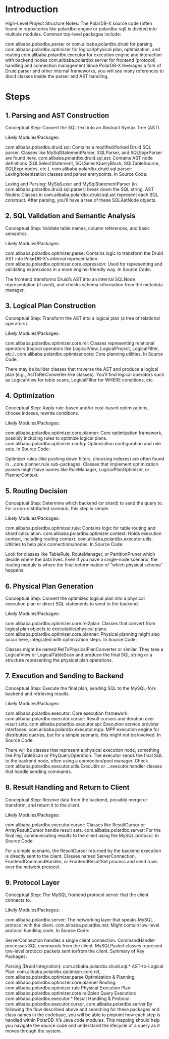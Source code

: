 # Introduction

High-Level Project Structure Notes:
The PolarDB-X source code (often found in repositories like polardbx-engine or polardbx-sql) is divided into multiple modules. Common top-level packages include:

com.alibaba.polardbx.parser or com.alibaba.polardbx.druid for parsing
com.alibaba.polardbx.optimizer for logical/physical plan, optimization, and routing
com.alibaba.polardbx.executor for execution engine and interaction with backend nodes
com.alibaba.polardbx.server for frontend (protocol) handling and connection management
Since PolarDB-X leverages a fork of Druid parser and other internal frameworks, you will see many references to druid classes inside the parser and AST handling.

# Steps

## 1. Parsing and AST Construction
Conceptual Step: Convert the SQL text into an Abstract Syntax Tree (AST).

Likely Modules/Packages:

com.alibaba.polardbx.druid.sql: Contains a modified/forked Druid SQL parser. Classes like MySqlStatementParser, SQLParser, and SQLExprParser are found here.
com.alibaba.polardbx.druid.sql.ast: Contains AST node definitions (SQLSelectStatement, SQLSelectQueryBlock, SQLTableSource, SQLExpr nodes, etc.).
com.alibaba.polardbx.druid.sql.parser: Lexing/tokenization classes and parser entrypoints.
In Source Code:

Lexing and Parsing: MySqlLexer and MySqlStatementParser (in com.alibaba.polardbx.druid.sql.parser) break down the SQL string.
AST Nodes: Classes in com.alibaba.polardbx.druid.sql.ast represent each SQL construct. After parsing, you’ll have a tree of these SQLAstNode objects.

## 2. SQL Validation and Semantic Analysis
Conceptual Step: Validate table names, column references, and basic semantics.

Likely Modules/Packages:

com.alibaba.polardbx.optimizer.parse: Contains logic to transform the Druid AST into PolarDB-X’s internal representation.
com.alibaba.polardbx.optimizer.core.expression: Used for representing and validating expressions in a more engine-friendly way.
In Source Code:

The frontend transforms Druid’s AST into an internal SQLNode representation (if used), and checks schema information from the metadata manager.

## 3. Logical Plan Construction
Conceptual Step: Transform the AST into a logical plan (a tree of relational operators).

Likely Modules/Packages:

com.alibaba.polardbx.optimizer.core.rel: Classes representing relational operators (logical operators like LogicalView, LogicalProject, LogicalFilter, etc.).
com.alibaba.polardbx.optimizer.core: Core planning utilities.
In Source Code:

There may be builder classes that traverse the AST and produce a logical plan (e.g., AstToRelConverter-like classes).
You’ll find logical operators such as LogicalView for table scans, LogicalFilter for WHERE conditions, etc.

## 4. Optimization
Conceptual Step: Apply rule-based and/or cost-based optimizations, choose indexes, rewrite conditions.

Likely Modules/Packages:

com.alibaba.polardbx.optimizer.core.planner: Core optimization framework, possibly including rules to optimize logical plans.
com.alibaba.polardbx.optimizer.config: Optimization configuration and rule sets.
In Source Code:

Optimizer rules (like pushing down filters, choosing indexes) are often found in ...core.planner.rule sub-packages.
Classes that implement optimization passes might have names like RuleManager, LogicalPlanOptimizer, or PlannerContext.

## 5. Routing Decision
Conceptual Step: Determine which backend (or shard) to send the query to. For a non-distributed scenario, this step is simple.

Likely Modules/Packages:

com.alibaba.polardbx.optimizer.rule: Contains logic for table routing and shard calculation.
com.alibaba.polardbx.optimizer.context: Holds execution context, including routing context.
com.alibaba.polardbx.executor.utils: Utilities to help pick connections/nodes.
In Source Code:

Look for classes like TableRule, RouteManager, or PartitionPruner which decide where the data lives.
Even if you have a single-node scenario, the routing module is where the final determination of “which physical schema” happens.

## 6. Physical Plan Generation
Conceptual Step: Convert the optimized logical plan into a physical execution plan or direct SQL statements to send to the backend.

Likely Modules/Packages:

com.alibaba.polardbx.optimizer.core.rel2plan: Classes that convert from logical plan objects to executable/physical plans.
com.alibaba.polardbx.optimizer.core.planner: Physical planning might also occur here, integrated with optimization steps.
In Source Code:

Classes might be named RelToPhysicalPlanConverter or similar. They take a LogicalView or LogicalTableScan and produce the final SQL string or a structure representing the physical plan operations.

## 7. Execution and Sending to Backend
Conceptual Step: Execute the final plan, sending SQL to the MySQL-fork backend and retrieving results.

Likely Modules/Packages:

com.alibaba.polardbx.executor: Core execution framework.
com.alibaba.polardbx.executor.cursor: Result cursors and iteration over result sets.
com.alibaba.polardbx.executor.spi: Execution service provider interfaces.
com.alibaba.polardbx.executor.mpp: MPP execution engine for distributed queries, but for a simple scenario, this might not be involved.
In Source Code:

There will be classes that represent a physical execution node, something like PhyTableScan or PhyQueryOperation.
The executor sends the final SQL to the backend node, often using a connection/pool manager. Check com.alibaba.polardbx.executor.utils.ExecUtils or ...executor.handler classes that handle sending commands.

## 8. Result Handling and Return to Client
Conceptual Step: Receive data from the backend, possibly merge or transform, and return it to the client.

Likely Modules/Packages:

com.alibaba.polardbx.executor.cursor: Classes like ResultCursor or ArrayResultCursor handle result sets.
com.alibaba.polardbx.server: For the final leg, communicating results to the client using the MySQL protocol.
In Source Code:

For a simple scenario, the ResultCursor returned by the backend execution is directly sent to the client.
Classes named ServerConnection, FrontendCommandHandler, or FrontendResultSet process and send rows over the network protocol.

## 9. Protocol Layer
Conceptual Step: The MySQL frontend protocol server that the client connects to.

Likely Modules/Packages:

com.alibaba.polardbx.server: The networking layer that speaks MySQL protocol with the client.
com.alibaba.polardbx.net: Might contain low-level protocol handling code.
In Source Code:

ServerConnection handles a single client connection.
CommandHandler processes SQL commands from the client.
MySQLPacket classes represent low-level protocol packets sent to/from the client.
Summary of Key Packages:

Parsing (Druid Integration): com.alibaba.polardbx.druid.sql.*
AST-to-Logical Plan: com.alibaba.polardbx.optimizer.core.rel, com.alibaba.polardbx.optimizer.parse
Optimization & Planning: com.alibaba.polardbx.optimizer.core.planner
Routing: com.alibaba.polardbx.optimizer.rule
Physical Execution Plan: com.alibaba.polardbx.optimizer.core.rel2plan
Query Execution: com.alibaba.polardbx.executor.*
Result Handling & Protocol: com.alibaba.polardbx.executor.cursor, com.alibaba.polardbx.server
By following the flow described above and searching for these packages and class names in the codebase, you will be able to pinpoint how each step is handled within PolarDB-X’s Java code modules. This mapping should help you navigate the source code and understand the lifecycle of a query as it moves through the system.